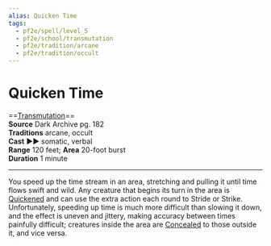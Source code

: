 ```yaml
---
alias: Quicken Time
tags:
  - pf2e/spell/level_5
  - pf2e/school/transmutation
  - pf2e/tradition/arcane
  - pf2e/tradition/occult
---
```


# Quicken Time

==[Transmutation](../../../Traits/Transmutation.md)==  
__Source__ Dark Archive pg. 182  
**Traditions** arcane, occult  
**Cast** ►► somatic, verbal  
**Range** 120 feet; **Area** 20-foot burst  
**Duration** 1 minute

---

You speed up the time stream in an area, stretching and pulling it until time flows swift and wild. Any creature that begins its turn in the area is [Quickened](../../../Conditions/Quickened.md) and can use the extra action each round to Stride or Strike. Unfortunately, speeding up time is much more difficult than slowing it down, and the effect is uneven and jittery, making accuracy between times painfully difficult; creatures inside the area are [Concealed](../../../Conditions/Concealed.md) to those outside it, and vice versa.
